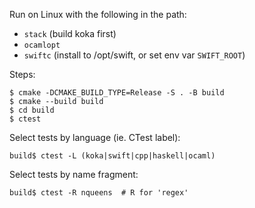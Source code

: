 Run on Linux with the following in the path:

* `stack` (build koka first)
* `ocamlopt`
* `swiftc` (install to /opt/swift, or set env var `SWIFT_ROOT`)

Steps:

```
$ cmake -DCMAKE_BUILD_TYPE=Release -S . -B build
$ cmake --build build
$ cd build
$ ctest
```

Select tests by language (ie. CTest label):

```
build$ ctest -L (koka|swift|cpp|haskell|ocaml)
```

Select tests by name fragment:

```
build$ ctest -R nqueens  # R for 'regex'
```
